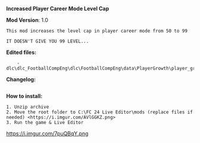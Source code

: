 **Increased Player Career Mode Level Cap**

**Mod Version**: 1.0

```
This mod increases the level cap in player career mode from 50 to 99

IT DOESN'T GIVE YOU 99 LEVEL...
```

**Edited files:**
```
    - dlc\dlc_FootballCompEng\dlc\FootballCompEng\data\PlayerGrowth\player_growth.json
```

**Changelog:**
```

```
**How to install:**
```
1. Unzip archive
2. Move the root folder to C:\FC 24 Live Editor\mods (replace files if needed) <https://i.imgur.com/AVlGGKZ.png>
3. Run the game & Live Editor
```

https://i.imgur.com/7puQBqY.png